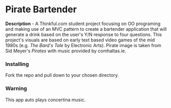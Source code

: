 # Pirate Bartender
**Description** - A Thinkful.com student project focusing on OO programing and making use of an MVC pattern to create a bartender application that will generate a drink based on the user's Y/N response to four questions.
This project's visuals are based on early text based video games of the mid 1980s (e.g. *The Bard's Tale* by Electronic Arts). Pirate image is taken from Sid Meyer's *Pirates* with music provided by comhaltas.ie. 

### Installing

Fork the repo and pull down to your chosen directory. 

### Warning

This app auto plays concertina music.
